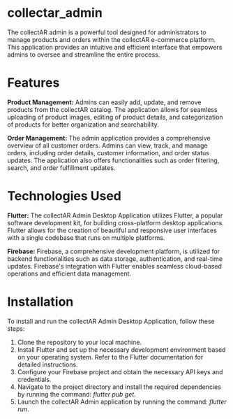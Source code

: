 # collectar_admin

The collectAR admin is a powerful tool designed for administrators to manage products and orders within the collectAR e-commerce platform. This application provides an intuitive and efficient interface that empowers admins to oversee and streamline the entire process.

# Features
**Product Management:** Admins can easily add, update, and remove products from the collectAR catalog. The application allows for seamless uploading of product images, editing of product details, and categorization of products for better organization and searchability.

**Order Management:** The admin application provides a comprehensive overview of all customer orders. Admins can view, track, and manage orders, including order details, customer information, and order status updates. The application also offers functionalities such as order filtering, search, and order fulfillment updates.

# Technologies Used
**Flutter:** The collectAR Admin Desktop Application utilizes Flutter, a popular software development kit, for building cross-platform desktop applications. Flutter allows for the creation of beautiful and responsive user interfaces with a single codebase that runs on multiple platforms.

**Firebase:** Firebase, a comprehensive development platform, is utilized for backend functionalities such as data storage, authentication, and real-time updates. Firebase's integration with Flutter enables seamless cloud-based operations and efficient data management.

# Installation
To install and run the collectAR Admin Desktop Application, follow these steps:

1. Clone the repository to your local machine.
2. Install Flutter and set up the necessary development environment based on your operating system. Refer to the Flutter documentation for detailed instructions.
3. Configure your Firebase project and obtain the necessary API keys and credentials.
4. Navigate to the project directory and install the required dependencies by running the command: _flutter pub get_.
5. Launch the collectAR Admin application by running the command: _flutter run_.
